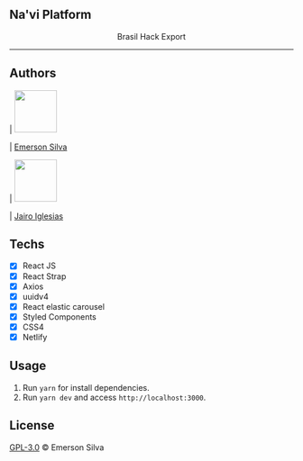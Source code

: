## Na'vi Platform

<p align="center"> Brasil Hack Export
</p>

<hr>

## Authors

| [<img src="https://avatars2.githubusercontent.com/u/12503997?v=4" width="75px;"/>](https://github.com/emersonjds)

| [Emerson Silva](https://github.com/emersonjds)

| [<img src="https://avatars1.githubusercontent.com/u/9807867?v=4" width="75px;"/>](https://github.com/jairoiglesias)

| [Jairo Iglesias](https://github.com/jairoiglesias)

## Techs

- [x] React JS
- [x] React Strap
- [x] Axios
- [x] uuidv4
- [x] React elastic carousel
- [x] Styled Components
- [x] CSS4
- [x] Netlify

## Usage

1. Run `yarn` for install dependencies.<br />
2. Run `yarn dev` and access `http://localhost:3000`.<br />

## License

[GPL-3.0](emersonjds@fsf.com) © Emerson Silva
